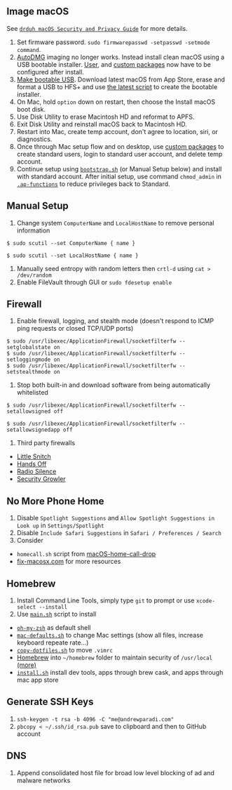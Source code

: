 Image macOS
---
See [`drduh macOS Security and Privacy Guide`](https://github.com/drduh/macOS-Security-and-Privacy-Guide) for more details.

1. Set firmware password. `sudo firmwarepasswd -setpasswd -setmode command`.
1. [AutoDMG](https://github.com/MagerValp/AutoDMG) imaging no longer works. Instead install clean macOS using a USB bootable installer. [User](https://magervalp.github.io/CreateUserPkg/), and [custom packages](./autodmg-custom.sparsebundle) now have to be configured after install.
1. [Make bootable USB](https://support.apple.com/en-us/HT201372). Download latest macOS from App Store, erase and format a USB to HFS+ and use [the latest script](../scripts/createBootableUSB.sh) to create the bootable installer.
1. On Mac, hold `option` down on restart, then choose the Install macOS boot disk.
1. Use Disk Utility to erase Macintosh HD and reformat to APFS.
1. Exit Disk Utility and reinstall macOS back to Macintosh HD.
1. Restart into Mac, create temp account, don't agree to location, siri, or diagnostics.
1. Once through Mac setup flow and on desktop, use [custom packages](./autodmg-custom.sparsebundle) to create standard users, login to standard user account, and delete temp account. 
1. Continue setup using [`bootstrap.sh`](../bootstrap.sh) (or Manual Setup below) and install with standard account. After initial setup, use command `chmod_admin` in [`.ap-functions`](../ansible/roles/functions/files/.ap-functions) to reduce privileges back to Standard.

Manual Setup
---
1. Change system `ComputerName` and `LocalHostName` to remove personal information

  ```
  $ sudo scutil --set ComputerName { name }

  $ sudo scutil --set LocalHostName { name }
  ```

1. Manually seed entropy with random letters then `crtl-d` using `cat > /dev/random`
1. Enable FileVault through GUI or `sudo fdesetup enable`

Firewall
---
1. Enable firewall, logging, and stealth mode (doesn't respond to ICMP ping requests or closed TCP/UDP ports)
  ```
  $ sudo /usr/libexec/ApplicationFirewall/socketfilterfw --setglobalstate on
  $ sudo /usr/libexec/ApplicationFirewall/socketfilterfw --setloggingmode on
  $ sudo /usr/libexec/ApplicationFirewall/socketfilterfw --setstealthmode on
  ```
1. Stop both built-in and download software from being automatically whitelisted
  ```
  $ sudo /usr/libexec/ApplicationFirewall/socketfilterfw --setallowsigned off

  $ sudo /usr/libexec/ApplicationFirewall/socketfilterfw --setallowsignedapp off
  ```
1. Third party firewalls
  - [Little Snitch](https://www.obdev.at/products/littlesnitch/index.html)
  - [Hands Off](https://www.oneperiodic.com/products/handsoff/)
  - [Radio Silence](https://radiosilenceapp.com/)
  - [Security Growler](https://pirate.github.io/security-growler/)


No More Phone Home
---
1. Disable `Spotlight Suggestions` and `Allow Spotlight Suggestions in Look up` in `Settings/Spotlight`
1. Disable `Include Safari Suggestions` in `Safari / Preferences / Search`
1. Consider
  - `homecall.sh` script from [macOS-home-call-drop](https://github.com/karek314/macOS-home-call-drop)
  - [fix-macosx.com](https://fix-macosx.com/) for more resources

Homebrew
---
1. Install Command Line Tools, simply type `git` to prompt or use `xcode-select --install`
1. Use [`main.sh`](../main.sh) script to install
  - [`oh-my-zsh`](http://ohmyz.sh/) as default shell
  - [`mac-defaults.sh`](./scripts/mac-defaults.sh) to change Mac settings (show all files, increase keyboard repeate rate...)
  - [`copy-dotfiles.sh`](./scripts/copy-dotfiles.sh) to move `.vimrc`
  - [Homebrew](https://brew.sh/) into `~/homebrew` folder to maintain security of `/usr/local` [(more)](https://github.com/Homebrew/brew/blob/master/docs/Installation.md#installation)
  - [`install.sh`](./scripts/install.sh) install dev tools, apps through brew cask, and apps through mac app store

Generate SSH Keys
---
1. `ssh-keygen -t rsa -b 4096 -C "me@andrewparadi.com"`
1. `pbcopy < ~/.ssh/id_rsa.pub` save to clipboard and then to GitHub account

DNS
---
1. Append consolidated host file for broad low level blocking of ad and malware networks
